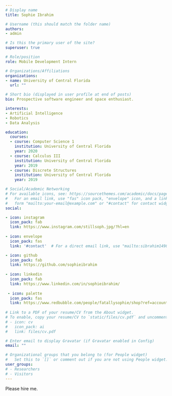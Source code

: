 ```yaml
---
# Display name
title: Sophie Ibrahim

# Username (this should match the folder name)
authors:
- admin

# Is this the primary user of the site?
superuser: true

# Role/position
role: Mobile Development Intern

# Organizations/Affiliations
organizations:
- name: University of Central Florida
  url: ""

# Short bio (displayed in user profile at end of posts)
bio: Prospective software engineer and space enthusiast.

interests:
- Artificial Intelligence
- Robotics
- Data Analysis

education:
  courses:
  - course: Computer Science 1
    institution: University of Central Florida
    year: 2020
  - course: Calculus III
    institution: University of Central Florida
    year: 2019
  - course: Discrete Structures
    institution: University of Central Florida
    year: 2019

# Social/Academic Networking
# For available icons, see: https://sourcethemes.com/academic/docs/page-builder/#icons
#   For an email link, use "fas" icon pack, "envelope" icon, and a link in the
#   form "mailto:your-email@example.com" or "#contact" for contact widget.
social:

- icon: instagram
  icon_pack: fab
  link: https://www.instagram.com/stillsoph.jpg/?hl=en
  
- icon: envelope
  icon_pack: fas
  link: '#contact'  # For a direct email link, use "mailto:sibrahim1498@gmail.com".

- icon: github
  icon_pack: fab
  link: https://github.com/sophieibrahim
  
- icon: linkedin
  icon_pack: fab
  link: https://www.linkedin.com/in/sophieibrahim/
  
 - icon: palette
  icon_pack: fas
  link: https://www.redbubble.com/people/fatallysophie/shop?ref=account-nav-dropdown
  
# Link to a PDF of your resume/CV from the About widget.
# To enable, copy your resume/CV to `static/files/cv.pdf` and uncomment the lines below.
# - icon: cv
#   icon_pack: ai
#   link: files/cv.pdf

# Enter email to display Gravatar (if Gravatar enabled in Config)
email: ""

# Organizational groups that you belong to (for People widget)
#   Set this to `[]` or comment out if you are not using People widget.
user_groups:
# - Researchers
# - Visitors
---
```


Please hire me.
